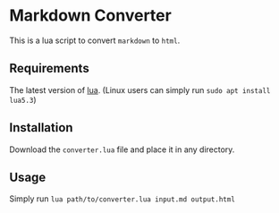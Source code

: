 # Markdown Converter
This is a lua script to convert ``markdown`` to ``html``.

## Requirements
The latest version of [lua](https://www.lua.org/start.html).
(Linux users can simply run ``sudo apt install lua5.3``)

## Installation
Download the ``converter.lua`` file and place it in any directory.

## Usage
Simply run ``lua path/to/converter.lua input.md output.html``
